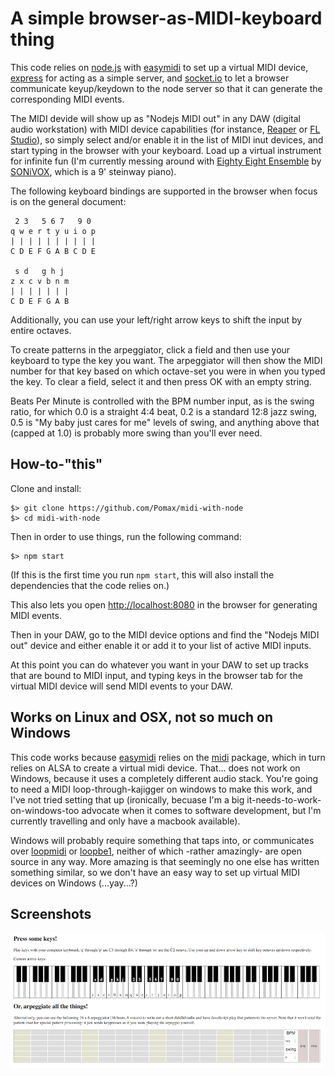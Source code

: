 # A simple browser-as-MIDI-keyboard thing

This code relies on [node.js](http://nodejs.org) with [easymidi](https://www.npmjs.com/package/easymidi) to set up a virtual MIDI device, [express](http://expressjs.com/) for acting as a simple server, and [socket.io](http://socket.io/) to let a browser communicate keyup/keydown to the node server so that it can generate the corresponding MIDI events.

The MIDI devide will show up as "Nodejs MIDI out" in any DAW (digital audio workstation) with MIDI device capabilities (for instance, [Reaper](http://www.reaper.fm) or [FL Studio](https://www.image-line.com/flstudio)), so simply select and/or enable it in the list of MIDI inut devices, and start typing in the browser with your keyboard. Load up a virtual instrument for infinite fun (I'm currently messing around with [Eighty Eight Ensemble](http://sonivoxmi.com/products/details/eighty-eight-ensemble-2) by [SONiVOX](http://sonivoxmi.com), which is a 9' steinway piano).

The following keyboard bindings are supported in the browser when focus is on the general document:

```
 2 3   5 6 7   9 0
q w e r t y u i o p
| | | | | | | | | |
C D E F G A B C D E

 s d   g h j
z x c v b n m
| | | | | | |
C D E F G A B
```

Additionally, you can use your left/right arrow keys to shift the input by entire octaves.

To create patterns in the arpeggiator, click a field and then use your keyboard to type the key you want. The arpeggiator will then show the MIDI number for that key based on which octave-set you were in when you typed the key. To clear a field, select it and then press OK with an empty string.

Beats Per Minute is controlled with the BPM number input, as is the swing ratio, for which 0.0 is a straight 4:4 beat, 0.2 is a standard 12:8 jazz swing, 0.5 is "My baby just cares for me" levels of swing, and anything above that (capped at 1.0) is probably more swing than you'll ever need.

## How-to-"this"

Clone and install:

```
$> git clone https://github.com/Pomax/midi-with-node
$> cd midi-with-node
```

Then in order to use things, run the following command:

```
$> npm start
```

(If this is the first time you run `npm start`, this will also install the dependencies that the code relies on.)

This also lets you open [http://localhost:8080](http://localhost:8080) in the browser for generating MIDI events.

Then in your DAW, go to the MIDI device options and find the "Nodejs MIDI out" device and either enable it or add it to your list of active MIDI inputs.

At this point you can do whatever you want in your DAW to set up tracks that are bound to MIDI input, and typing keys in the browser tab for the virtual MIDI device will send MIDI events to your DAW.

## Works on Linux and OSX, not so much on Windows

This code works because [easymidi](https://www.npmjs.com/package/easymidi) relies on the [midi](https://www.npmjs.com/package/midi) package, which in turn relies on ALSA to create a virtual midi device. That... does not work on Windows, because it uses a completely different audio stack. You're going to need a MIDI loop-through-kajigger on windows to make this work, and I've not tried setting that up (ironically, becuase I'm a big it-needs-to-work-on-windows-too advocate when it comes to software development, but I'm currently travelling and only have a macbook available).

Windows will probably require something that taps into, or communicates over [loopmidi](http://www.tobias-erichsen.de/software/loopmidi.html) or [loopbe1](http://nerds.de/en/loopbe1.html), neither of which -rather amazingly- are open source in any way. More amazing is that seemingly no one else has written something similar, so we don't have an easy way to set up virtual MIDI devices on Windows (...yay...?)

## Screenshots

![a screenshot of the browser MIDI panel](screenshot.png)
